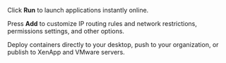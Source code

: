 Click **Run** to launch applications instantly online.

Press **Add** to customize IP routing rules and network restrictions, permissions settings, and other options.

Deploy containers directly to your desktop, push to your organization, or publish to XenApp and VMware servers.

